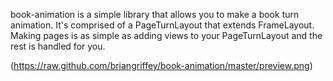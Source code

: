 book-animation is a simple library that allows you to make a book turn animation. It's comprised of a PageTurnLayout that extends FrameLayout. Making pages is as  simple as adding views to your PageTurnLayout and the rest is handled for you.

(https://raw.github.com/briangriffey/book-animation/master/preview.png)